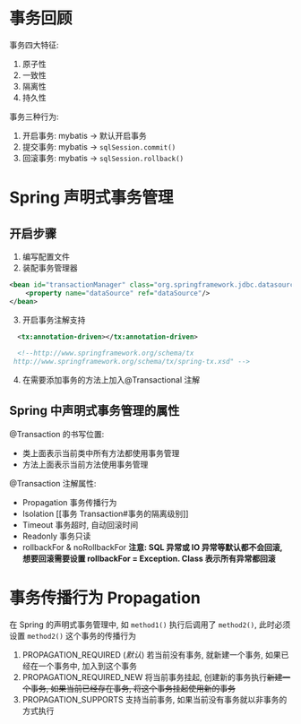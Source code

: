 # 事务回顾
事务四大特征:
  1. 原子性
  2. 一致性
  3. 隔离性
  4. 持久性

事务三种行为:
1. 开启事务: mybatis -> 默认开启事务
2. 提交事务: mybatis -> `sqlSession.commit()`
3. 回滚事务: mybatis -> `sqlSession.rollback() `


# Spring 声明式事务管理

## 开启步骤
1. 编写配置文件
2. 装配事务管理器

```xml
<bean id="transactionManager" class="org.springframework.jdbc.datasource.DataSourceTransactionManager">        
	<property name="dataSource" ref="dataSource"/>
</bean>
```

3. 开启事务注解支持

```xml
  <tx:annotation-driven></tx:annotation-driven>
  
  <!--http://www.springframework.org/schema/tx
 http://www.springframework.org/schema/tx/spring-tx.xsd" -->
```

4. 在需要添加事务的方法上加入@Transactional 注解

## Spring 中声明式事务管理的属性

@Transaction 的书写位置:
  * 类上面表示当前类中所有方法都使用事务管理
  * 方法上面表示当前方法使用事务管理

@Transaction 注解属性:
  * Propagation 事务传播行为
  * Isolation [[事务 Transaction#事务的隔离级别]]
  * Timeout 事务超时, 自动回滚时间
  * Readonly 事务只读
  * rollbackFor & noRollbackFor **注意: SQL 异常或 IO 异常等默认都不会回滚, 想要回滚需要设置 rollbackFor = Exception. Class 表示所有异常都回滚**

# 事务传播行为 Propagation
在 Spring 的声明式事务管理中, 如 `method1()` 执行后调用了 `method2()`, 此时必须设置 `method2()` 这个事务的传播行为
1. PROPAGATION_REQUIRED (*默认*) 若当前没有事务, 就新建一个事务, 如果已经在一个事务中, 加入到这个事务
2. PROPAGATION_REQUIRED_NEW 将当前事务挂起, 创建新的事务执行~~新建一个事务, 如果当前已经存在事务, 将这个事务挂起使用新的事务~~
3. PROPAGATION_SUPPORTS 支持当前事务, 如果当前没有事务就以非事务的方式执行
